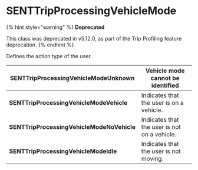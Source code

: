 # SENTTripProcessingVehicleMode

{% hint style="warning" %}
**Deprecated**

This class was deprecated in v5.12.0, as part of the Trip Profiling feature deprecation.
{% endhint %}

Defines the action type of the user.&#x20;

| **SENTTripProcessingVehicleModeUnknown**   | Vehicle mode cannot be identified            |
| ------------------------------------------ | -------------------------------------------- |
| **SENTTripProcessingVehicleModeVehicle**   | Indicates that the user is on a vehicle.     |
| **SENTTripProcessingVehicleModeNoVehicle** | Indicates that the user is not on a vehicle. |
| **SENTTripProcessingVehicleModeIdle**      | Indicates that the user is not moving.       |
